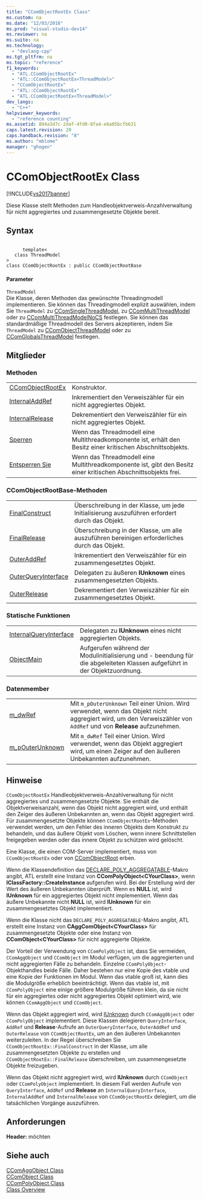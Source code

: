 ```yaml
---
title: "CComObjectRootEx Class"
ms.custom: na
ms.date: "12/03/2016"
ms.prod: "visual-studio-dev14"
ms.reviewer: na
ms.suite: na
ms.technology: 
  - "devlang-cpp"
ms.tgt_pltfrm: na
ms.topic: "reference"
f1_keywords: 
  - "ATL.CComObjectRootEx"
  - "ATL::CComObjectRootEx<ThreadModel>"
  - "CComObjectRootEx"
  - "ATL::CComObjectRootEx"
  - "ATL.CComObjectRootEx<ThreadModel>"
dev_langs: 
  - "C++"
helpviewer_keywords: 
  - "reference counting"
ms.assetid: 894a3d7c-2daf-4fd0-8fa4-e6a05bcfb631
caps.latest.revision: 20
caps.handback.revision: "8"
ms.author: "mblome"
manager: "ghogen"
---
```

# CComObjectRootEx Class
[!INCLUDE[vs2017banner](../../assembler/inline/includes/vs2017banner.md)]

Diese Klasse stellt Methoden zum Handleobjektverweis\-Anzahlverwaltung für nicht aggregiertes und zusammengesetzte Objekte bereit.  
  
## Syntax  
  
```  
  
      template<  
   class ThreadModel   
>  
class CComObjectRootEx : public CComObjectRootBase  
```  
  
#### Parameter  
 `ThreadModel`  
 Die Klasse, deren Methoden das gewünschte Threadingmodell implementieren.  Sie können das Threadingmodell explizit auswählen, indem Sie `ThreadModel` zu [CComSingleThreadModel](../../atl/reference/ccomsinglethreadmodel-class.md), zu [CComMultiThreadModel](../../atl/reference/ccommultithreadmodel-class.md) oder zu [CComMultiThreadModelNoCS](../../atl/reference/ccommultithreadmodelnocs-class.md) festlegen.  Sie können das standardmäßige Threadmodell des Servers akzeptieren, indem Sie `ThreadModel` zu [CComObjectThreadModel](../Topic/CComObjectThreadModel.md) oder zu [CComGlobalsThreadModel](../Topic/CComGlobalsThreadModel.md) festlegen.  
  
## Mitglieder  
  
### Methoden  
  
|||  
|-|-|  
|[CComObjectRootEx](../Topic/CComObjectRootEx::CComObjectRootEx.md)|Konstruktor.|  
|[InternalAddRef](../Topic/CComObjectRootEx::InternalAddRef.md)|Inkrementiert den Verweiszähler für ein nicht aggregiertes Objekt.|  
|[InternalRelease](../Topic/CComObjectRootEx::InternalRelease.md)|Dekrementiert den Verweiszähler für ein nicht aggregiertes Objekt.|  
|[Sperren](../Topic/CComObjectRootEx::Lock.md)|Wenn das Threadmodell eine Multithreadkomponente ist, erhält den Besitz einer kritischen Abschnittsobjekts.|  
|[Entsperren Sie](../Topic/CComObjectRootEx::Unlock.md)|Wenn das Threadmodell eine Multithreadkomponente ist, gibt den Besitz einer kritischen Abschnittsobjekts frei.|  
  
### CComObjectRootBase\-Methoden  
  
|||  
|-|-|  
|[FinalConstruct](../Topic/CComObjectRootEx::FinalConstruct.md)|Überschreibung in der Klasse, um jede Initialisierung auszuführen erfordert durch das Objekt.|  
|[FinalRelease](../Topic/CComObjectRootEx::FinalRelease.md)|Überschreibung in der Klasse, um alle auszuführen bereinigen erforderliches durch das Objekt.|  
|[OuterAddRef](../Topic/CComObjectRootEx::OuterAddRef.md)|Inkrementiert den Verweiszähler für ein zusammengesetztes Objekt.|  
|[OuterQueryInterface](../Topic/CComObjectRootEx::OuterQueryInterface.md)|Delegaten zu äußeren **IUnknown** eines zusammengesetzten Objekts.|  
|[OuterRelease](../Topic/CComObjectRootEx::OuterRelease.md)|Dekrementiert den Verweiszähler für ein zusammengesetztes Objekt.|  
  
### Statische Funktionen  
  
|||  
|-|-|  
|[InternalQueryInterface](../Topic/CComObjectRootEx::InternalQueryInterface.md)|Delegaten zu **IUnknown** eines nicht aggregierten Objekts.|  
|[ObjectMain](../Topic/CComObjectRootEx::ObjectMain.md)|Aufgerufen während der Modulinitialisierung und \- beendung für die abgeleiteten Klassen aufgeführt in der Objektzuordnung.|  
  
### Datenmember  
  
|||  
|-|-|  
|[m\_dwRef](../Topic/CComObjectRootEx::m_dwRef.md)|Mit `m_pOuterUnknown` Teil einer Union.  Wird verwendet, wenn das Objekt nicht aggregiert wird, um den Verweiszähler von `AddRef` und von **Release** aufzunehmen.|  
|[m\_pOuterUnknown](../Topic/CComObjectRootEx::m_pOuterUnknown.md)|Mit `m_dwRef` Teil einer Union.  Wird verwendet, wenn das Objekt aggregiert wird, um einen Zeiger auf den äußeren Unbekannten aufzunehmen.|  
  
## Hinweise  
 `CComObjectRootEx` Handleobjektverweis\-Anzahlverwaltung für nicht aggregiertes und zusammengesetzte Objekte.  Sie enthält die Objektverweisanzahl, wenn das Objekt nicht aggregiert wird, und enthält den Zeiger des äußeren Unbekannten an, wenn das Objekt aggregiert wird.  Für zusammengesetzte Objekte können `CComObjectRootEx`\-Methoden verwendet werden, um den Fehler des inneren Objekts dem Konstrukt zu behandeln, und das äußere Objekt vom Löschen, wenn innere Schnittstellen freigegeben werden oder das innere Objekt zu schützen wird gelöscht.  
  
 Eine Klasse, die einen COM\-Server implementiert, muss von `CComObjectRootEx` oder von [CComObjectRoot](../../atl/reference/ccomobjectroot-class.md) erben.  
  
 Wenn die Klassendefinition das [DECLARE\_POLY\_AGGREGATABLE](../Topic/DECLARE_POLY_AGGREGATABLE.md)\-Makro angibt, ATL erstellt eine Instanz von **CComPolyObject\<CYourClass\>**, wenn **IClassFactory::CreateInstance** aufgerufen wird.  Bei der Erstellung wird der Wert des äußeren Unbekannten überprüft.  Wenn es **NULL** ist, wird **IUnknown** für ein aggregiertes Objekt nicht implementiert.  Wenn das äußere Unbekannte nicht **NULL** ist, wird **IUnknown** für ein zusammengesetztes Objekt implementiert.  
  
 Wenn die Klasse nicht das `DECLARE_POLY_AGGREGATABLE`\-Makro angibt, ATL erstellt eine Instanz von **CAggComObject\<CYourClass\>** für zusammengesetzte Objekte oder eine Instanz von **CComObject\<CYourClass\>** für nicht aggregierte Objekte.  
  
 Der Vorteil der Verwendung von `CComPolyObject` ist, dass Sie vermeiden, `CComAggObject` und `CComObject` im Modul verfügen, um die aggregierten und nicht aggregierten Fälle zu behandeln.  Einzelne `CComPolyObject`\-Objekthandles beide Fälle.  Daher bestehen nur eine Kopie des vtable und eine Kopie der Funktionen im Modul.  Wenn das vtable groß ist, kann dies die Modulgröße erheblich beeinträchtigt.  Wenn das vtable ist, mit `CComPolyObject` eine einige größere Modulgröße führen klein, da sie nicht für ein aggregiertes oder nicht aggregiertes Objekt optimiert wird, wie können `CComAggObject` und `CComObject`.  
  
 Wenn das Objekt aggregiert wird, wird [IUnknown](http://msdn.microsoft.com/library/windows/desktop/ms680509) durch `CComAggObject` oder `CComPolyObject` implementiert.  Diese Klassen delegieren `QueryInterface`, `AddRef` und **Release**\-Aufrufe an `OuterQueryInterface`, `OuterAddRef` und `OuterRelease` von `CComObjectRootEx`, um an den äußeren Unbekannten weiterzuleiten.  In der Regel überschreiben Sie `CComObjectRootEx::FinalConstruct` in der Klasse, um alle zusammengesetzten Objekte zu erstellen und `CComObjectRootEx::FinalRelease` überschreiben, um zusammengesetzte Objekte freizugeben.  
  
 Wenn das Objekt nicht aggregiert wird, wird **IUnknown** durch `CComObject` oder `CComPolyObject` implementiert.  In diesem Fall werden Aufrufe von `QueryInterface`, `AddRef` und **Release** an `InternalQueryInterface`, `InternalAddRef` und `InternalRelease` von `CComObjectRootEx` delegiert, um die tatsächlichen Vorgänge auszuführen.  
  
## Anforderungen  
 **Header:**  möchten  
  
## Siehe auch  
 [CComAggObject Class](../../atl/reference/ccomaggobject-class.md)   
 [CComObject Class](../../atl/reference/ccomobject-class.md)   
 [CComPolyObject Class](../../atl/reference/ccompolyobject-class.md)   
 [Class Overview](../../atl/atl-class-overview.md)
